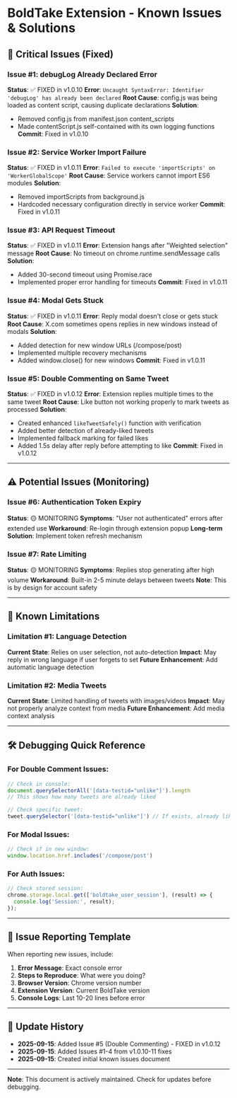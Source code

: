 # BoldTake Extension - Known Issues & Solutions

## 🔴 Critical Issues (Fixed)

### Issue #1: debugLog Already Declared Error
**Status**: ✅ FIXED in v1.0.10
**Error**: `Uncaught SyntaxError: Identifier 'debugLog' has already been declared`
**Root Cause**: config.js was being loaded as content script, causing duplicate declarations
**Solution**: 
- Removed config.js from manifest.json content_scripts
- Made contentScript.js self-contained with its own logging functions
**Commit**: Fixed in v1.0.10

### Issue #2: Service Worker Import Failure
**Status**: ✅ FIXED in v1.0.11
**Error**: `Failed to execute 'importScripts' on 'WorkerGlobalScope'`
**Root Cause**: Service workers cannot import ES6 modules
**Solution**: 
- Removed importScripts from background.js
- Hardcoded necessary configuration directly in service worker
**Commit**: Fixed in v1.0.11

### Issue #3: API Request Timeout
**Status**: ✅ FIXED in v1.0.11
**Error**: Extension hangs after "Weighted selection" message
**Root Cause**: No timeout on chrome.runtime.sendMessage calls
**Solution**: 
- Added 30-second timeout using Promise.race
- Implemented proper error handling for timeouts
**Commit**: Fixed in v1.0.11

### Issue #4: Modal Gets Stuck
**Status**: ✅ FIXED in v1.0.11
**Error**: Reply modal doesn't close or gets stuck
**Root Cause**: X.com sometimes opens replies in new windows instead of modals
**Solution**: 
- Added detection for new window URLs (/compose/post)
- Implemented multiple recovery mechanisms
- Added window.close() for new windows
**Commit**: Fixed in v1.0.11

### Issue #5: Double Commenting on Same Tweet
**Status**: ✅ FIXED in v1.0.12
**Error**: Extension replies multiple times to the same tweet
**Root Cause**: Like button not working properly to mark tweets as processed
**Solution**: 
- Created enhanced `likeTweetSafely()` function with verification
- Added better detection of already-liked tweets
- Implemented fallback marking for failed likes
- Added 1.5s delay after reply before attempting to like
**Commit**: Fixed in v1.0.12

---

## ⚠️ Potential Issues (Monitoring)

### Issue #6: Authentication Token Expiry
**Status**: 🟡 MONITORING
**Symptoms**: "User not authenticated" errors after extended use
**Workaround**: Re-login through extension popup
**Long-term Solution**: Implement token refresh mechanism

### Issue #7: Rate Limiting
**Status**: 🟡 MONITORING
**Symptoms**: Replies stop generating after high volume
**Workaround**: Built-in 2-5 minute delays between tweets
**Note**: This is by design for account safety

---

## 🔵 Known Limitations

### Limitation #1: Language Detection
**Current State**: Relies on user selection, not auto-detection
**Impact**: May reply in wrong language if user forgets to set
**Future Enhancement**: Add automatic language detection

### Limitation #2: Media Tweets
**Current State**: Limited handling of tweets with images/videos
**Impact**: May not properly analyze context from media
**Future Enhancement**: Add media context analysis

---

## 🛠️ Debugging Quick Reference

### For Double Comment Issues:
```javascript
// Check in console:
document.querySelectorAll('[data-testid="unlike"]').length
// This shows how many tweets are already liked

// Check specific tweet:
tweet.querySelector('[data-testid="unlike"]') // If exists, already liked
```

### For Modal Issues:
```javascript
// Check if in new window:
window.location.href.includes('/compose/post')
```

### For Auth Issues:
```javascript
// Check stored session:
chrome.storage.local.get(['boldtake_user_session'], (result) => {
  console.log('Session:', result);
});
```

---

## 📝 Issue Reporting Template

When reporting new issues, include:
1. **Error Message**: Exact console error
2. **Steps to Reproduce**: What were you doing?
3. **Browser Version**: Chrome version number
4. **Extension Version**: Current BoldTake version
5. **Console Logs**: Last 10-20 lines before error

---

## 🔄 Update History

- **2025-09-15**: Added Issue #5 (Double Commenting) - FIXED in v1.0.12
- **2025-09-15**: Added Issues #1-4 from v1.0.10-11 fixes
- **2025-09-15**: Created initial known issues document

---

**Note**: This document is actively maintained. Check for updates before debugging.